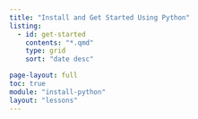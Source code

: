 ```yaml
---
title: "Install and Get Started Using Python"
listing:
  - id: get-started
    contents: "*.qmd"
    type: grid
    sort: "date desc"

page-layout: full
toc: true
module: "install-python"
layout: "lessons"
---
```

